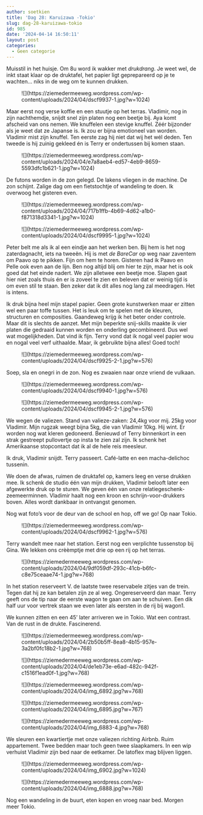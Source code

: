 ```yaml
---
author: soetkien
title: 'Dag 28: Karuizawa -Tokio'
slug: dag-28-karuizawa-tokio
id: 985
date: '2024-04-14 16:50:11'
layout: post
categories:
  - Geen categorie
---
```


Muisstil in het huisje. Om 8u word ik wakker met _drukdrang_. Je weet wel, de inkt staat klaar op de druktafel, het papier ligt geprepareerd op je te wachten… niks in de weg om te kunnen drukken.

<figure class="wp-block-image size-large">![](https://ziemedermeeweg.wordpress.com/wp-content/uploads/2024/04/dscf9937-1.jpg?w=1024)</figure>

Maar eerst nog verse koffie en een stuutje op het terras. Vladimir, nog in zijn nachthemdje, snijdt snel zijn platen nog een beetje bij. Aya komt afscheid van ons nemen. We knuffelen een stevige knuffel. Zéér bijzonder als je weet dat ze Japanse is. Ik zou er bijna emotioneel van worden. Vladimir mist zijn knuffel. Ten eerste zag hij niet dat wij het wél deden. Ten tweede is hij zuinig gekleed én is Terry er ondertussen bij komen staan.

<figure class="wp-block-image size-large">![](https://ziemedermeeweg.wordpress.com/wp-content/uploads/2024/04/e7a8aeb4-ed57-4eb9-8659-5593dfc1b621-1.jpg?w=1024)</figure>

De futons worden in de zon gelegd. De lakens vliegen in de machine. De zon schijnt. Zalige dag om een fietstochtje of wandeling te doen. Ik overwoog het gisteren even.

<figure class="wp-block-image size-large">![](https://ziemedermeeweg.wordpress.com/wp-content/uploads/2024/04/717b1ffb-4b69-4d62-a1b0-f871318d3341-1.jpg?w=1024)</figure>

<figure class="wp-block-image size-large">![](https://ziemedermeeweg.wordpress.com/wp-content/uploads/2024/04/dscf9995-1.jpg?w=1024)</figure>

Peter belt me als ik al een eindje aan het werken ben. Bij hem is het nog zaterdagnacht, iets na tweeën. Hij is met _de BareCar_ op weg naar zaventem om Paavo op te pikken. Fijn om hem te horen. Gisteren had ik Paavo en Pelle ook even aan de lijn. Ben nog altijd blij om hier te zijn, maar het is ook goed dat het einde nadert. We zijn alletwee een beetje moe. Slapen gaat hier niet zoals thuis én er is zoveel te zien en beleven dat er weinig tijd is om even stil te staan. Ben zeker dat ik dit alles nog lang zal meedragen. Het is intens.

Ik druk bijna heel mijn stapel papier. Geen grote kunstwerken maar er zitten wel een paar toffe tussen. Het is leuk om te spelen met de kleuren, structuren en composities. Gaandeweg krijg ik het beter onder controle. Maar dit is slechts de aanzet. Met mijn beperkte snij-skills maakte ik vier platen die gedraaid kunnen worden en onderling gecombineerd. Dus wel wat mogelijkheden. Dat vind ik fijn. Terry vond dat ik nogal veel papier wou en nogal veel verf uithaalde. Maar, ik gebruikte bijna alles! Goed toch!

<figure class="wp-block-image size-large">![](https://ziemedermeeweg.wordpress.com/wp-content/uploads/2024/04/dscf9925-2-1.jpg?w=576)</figure>

Soep, sla en onegri in de zon. Nog es zwaaien naar onze vriend de vulkaan.

<figure class="wp-block-image size-large">![](https://ziemedermeeweg.wordpress.com/wp-content/uploads/2024/04/dscf9940-1.jpg?w=576)</figure>

<figure class="wp-block-image size-large">![](https://ziemedermeeweg.wordpress.com/wp-content/uploads/2024/04/dscf9945-2-1.jpg?w=576)</figure>

We wegen de valiezen. Stand van valieze-zaken: 24,4kg voor mij. 25kg voor Vladimir. Mijn rugzak weegt bijna 5kg, die van Vladimir 10kg. Hij wint. Er worden nog wat kleren gedoneerd. Benieuwd of Terry binnenkort in een strak gestreept pullovertje op insta te zien zal zijn. Ik schenk het Amerikaanse stopcontact dat ik al de hele reis meesleur.

Ik druk, Vladimir snijdt. Terry passeert. Café-latte en een macha-delichoc tussenin.

We doen de afwas, ruimen de druktafel op, kamers leeg en verse drukken mee. Ik schenk de studio één van mijn drukken, Vladimir belooft later een afgewerkte druk op te sturen. We geven één van onze relatiegeschenk-zeemeerminnen. Vladimir haalt nog een kroon en schrijn-voor-drukkers boven. Alles wordt dankbaar in ontvangst genomen.

Nog wat foto’s voor de deur van de school en hop, off we go! Op naar Tokio.

<figure class="wp-block-image size-large">![](https://ziemedermeeweg.wordpress.com/wp-content/uploads/2024/04/dscf9962-1.jpg?w=576)</figure>

Terry wandelt mee naar het station. Eerst nog een verplichte tussenstop bij Gina. We lekken ons crèèmptje met drie op een rij op het terras.

<figure class="wp-block-image size-large">![](https://ziemedermeeweg.wordpress.com/wp-content/uploads/2024/04/9df059df-293c-41cb-b6fc-c8e75ceaae74-1.jpg?w=768)</figure>

In het station reserveert V. de laatste twee reservabele zitjes van de trein. Tegen dat hij ze kan betalen zijn ze al weg. Ongereserveerd dan maar. Terry geeft ons de tip naar de eerste wagon te gaan om aan te schuiven. Een dik half uur voor vertrek staan we even later als eersten in de rij bij wagon1.

We kunnen zitten en een 45’ later arriveren we in Tokio. Wat een contrast. Van de rust in de drukte. Fascinerend.

<figure class="wp-block-image size-large">![](https://ziemedermeeweg.wordpress.com/wp-content/uploads/2024/04/2b50b5ff-8ea8-4b15-957e-3a2bf0fc18b2-1.jpg?w=768)</figure>

<figure class="wp-block-image size-large">![](https://ziemedermeeweg.wordpress.com/wp-content/uploads/2024/04/de1eb73e-e6ad-482c-942f-c1516f1ead0f-1.jpg?w=768)</figure>

<figure class="wp-block-image size-large">![](https://ziemedermeeweg.wordpress.com/wp-content/uploads/2024/04/img_6892.jpg?w=768)</figure>

<figure class="wp-block-image size-large">![](https://ziemedermeeweg.wordpress.com/wp-content/uploads/2024/04/img_6895.jpg?w=767)</figure>

<figure class="wp-block-image size-large">![](https://ziemedermeeweg.wordpress.com/wp-content/uploads/2024/04/img_6883-4.jpg?w=768)</figure>

We sleuren een kwartiertje met onze valiezen richting Airbnb. Ruim appartement. Twee bedden maar toch geen twee slaapkamers. In een wip verhuist Vladimir zijn bed naar de eetkamer. De latoflex mag blijven liggen.

<figure class="wp-block-image size-large">![](https://ziemedermeeweg.wordpress.com/wp-content/uploads/2024/04/img_6902.jpg?w=1024)</figure>

<figure class="wp-block-image size-large">![](https://ziemedermeeweg.wordpress.com/wp-content/uploads/2024/04/img_6888.jpg?w=768)</figure>

Nog een wandeling in de buurt, eten kopen en vroeg naar bed. Morgen meer Tokio.